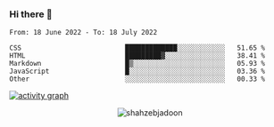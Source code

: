 ### Hi there 👋

<!--START_SECTION:waka-->

```text
From: 18 June 2022 - To: 18 July 2022

CSS                          █████████████░░░░░░░░░░░░   51.65 %
HTML                         █████████▓░░░░░░░░░░░░░░░   38.41 %
Markdown                     █▒░░░░░░░░░░░░░░░░░░░░░░░   05.93 %
JavaScript                   █░░░░░░░░░░░░░░░░░░░░░░░░   03.36 %
Other                        ░░░░░░░░░░░░░░░░░░░░░░░░░   00.33 %
```

<!--END_SECTION:waka-->

<!--
For more information regarding WakaTime, go to https://github.com/athul/waka-readme#new-to-wakatime
-->

[![activity graph](https://activity-graph.herokuapp.com/graph?username=shahzeb-jadoon&custom_title=Shahzeb's%20Activity%20Graph&theme=github-light&hide_border=true)](https://github.com/ashutosh00710/github-readme-activity-graph)

<p align="center"> <img src="https://github-readme-stats.vercel.app/api?username=shahzeb-jadoon&show_icons=true&theme=dracula" alt="shahzebjadoon" />

<!--
**shahzeb-jadoon/shahzeb-jadoon** is a ✨ _special_ ✨ repository because its `README.md` (this file) appears on your GitHub profile.

Here are some ideas to get you started:

- 🔭 I’m currently working on ...
- 🌱 I’m currently learning ...
- 👯 I’m looking to collaborate on ...
- 🤔 I’m looking for help with ...
- 💬 Ask me about ...
- 📫 How to reach me: ...
- 😄 Pronouns: ...
- ⚡ Fun fact: ...
-->
